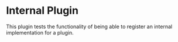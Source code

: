 # Internal Plugin

This plugin tests the functionality of being able to register an internal implementation for a plugin.
